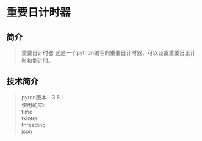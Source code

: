 # 重要日计时器


## 简介

>重要日计时器
这是一个python编写的重要日计时器，可以设置重要日正计时和倒计时。

## 技术简介


> pyton版本：3.8\
> 使用的库:\
> time\
> tkinter\
> threading\
> json
> 

